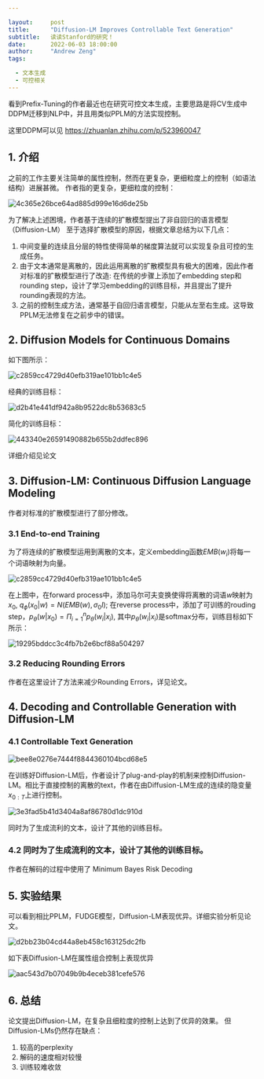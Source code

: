 ```yaml
---

layout:     post
title:      "Diffusion-LM Improves Controllable Text Generation"
subtitle:   读读Stanford的研究！
date:       2022-06-03 18:00:00
author:     "Andrew Zeng"
tags:

  - 文本生成
  - 可控相关
---
```


看到Prefix-Tuning的作者最近也在研究可控文本生成，主要思路是将CV生成中DDPM迁移到NLP中，并且用类似PPLM的方法实现控制。

这里DDPM可以见
https://zhuanlan.zhihu.com/p/523960047

## 1. 介绍

之前的工作主要关注简单的属性控制，然而在更复杂，更细粒度上的控制（如语法结构）进展甚微。
作者指的更复杂，更细粒度的控制：

![4c365e26bce64ad885d999e16d6de25b](https://user-images.githubusercontent.com/47687248/171829783-85ffe292-3dbc-4d50-be5a-096cee8b4517.png)

为了解决上述困境，作者基于连续的扩散模型提出了非自回归的语言模型（Diffusion-LM）
至于选择扩散模型的原因，根据文章总结为以下几点：

1. 中间变量的连续且分层的特性使得简单的梯度算法就可以实现复杂且可控的生成任务。
2. 由于文本通常是离散的，因此运用离散的扩散模型具有极大的困难，因此作者对标准的扩散模型进行了改造: 在传统的步骤上添加了embedding step和rounding step，设计了学习embedding的训练目标，并且提出了提升rounding表现的方法。
3. 之前的控制生成方法，通常基于自回归语言模型，只能从左至右生成。这导致PPLM无法修复在之前步中的错误。

## 2. Diffusion Models for Continuous Domains

如下图所示：

![c2859cc4729d40efb319ae101bb1c4e5](https://user-images.githubusercontent.com/47687248/171830017-4581ac73-a096-4d5c-a161-e7cf9a60622b.png)

经典的训练目标：

![d2b41e441df942a8b9522dc8b53683c5](https://user-images.githubusercontent.com/47687248/171830047-234aa95d-13f5-431a-ad8b-f0d087fa2987.png)

简化的训练目标：

![443340e26591490882b655b2ddfec896](https://user-images.githubusercontent.com/47687248/171830087-124cf7dc-92f3-4b51-95fb-abd6d41ce231.png)

详细介绍见论文

## 3. Diffusion-LM: Continuous Diffusion Language Modeling

作者对标准的扩散模型进行了部分修改。

### 3.1 End-to-end Training

为了将连续的扩散模型运用到离散的文本，定义embedding函数$EMB(w_{i})$将每一个词语映射为向量。

![c2859cc4729d40efb319ae101bb1c4e5](https://user-images.githubusercontent.com/47687248/171830401-c7c307aa-ee4c-4a46-a804-6a88820919d6.png)

在上图中，在forward process中，添加马尔可夫变换使得将离散的词语$w$映射为$x_{0}$, $q_{\phi}(x_{0}|w)=N(EMB(w),\sigma_{0}I)$; 在reverse process中，添加了可训练的rouding step，$p_{\theta}(w|x_{0})=\Pi_{i=1}^{n}p_{\theta}(w_{i}|x_{i})$, 其中$p_{\theta}(w_{i}|x_{i})$是softmax分布，训练目标如下所示：

![19295bddcc3c4fb7b2e6bcf88a504297](https://user-images.githubusercontent.com/47687248/171830479-f82a4e78-a366-4184-b50d-cb27269b586c.png)

### 3.2  Reducing Rounding Errors

作者在这里设计了方法来减少Rounding Errors，详见论文。

## 4. Decoding and Controllable Generation with Diffusion-LM

### 4.1 Controllable Text Generation

![bee8e0276e7444f8844360104bcd68e5](https://user-images.githubusercontent.com/47687248/171830744-7f92c6bf-c27f-4657-a0ef-a6cb9c37939a.png)

在训练好Diffusion-LM后，作者设计了plug-and-play的机制来控制Diffusion-LM。相比于直接控制的离散的text，作者在由Diffusion-LM生成的连续的隐变量$x_{0:T}$上进行控制。

![3e3fad5b41d3404a8af86780d1dc910d](https://user-images.githubusercontent.com/47687248/171830911-7d7c320c-97c7-42cd-8e6d-542532b7553a.png)

同时为了生成流利的文本，设计了其他的训练目标。

### 4.2 同时为了生成流利的文本，设计了其他的训练目标。

作者在解码的过程中使用了 Minimum Bayes Risk Decoding

## 5. 实验结果

可以看到相比PPLM，FUDGE模型，Diffusion-LM表现优异。详细实验分析见论文。

![d2bb23b04cd44a8eb458c163125dc2fb](https://user-images.githubusercontent.com/47687248/171831225-d6b36950-24c5-47de-a747-ec12fd388ec7.png)

如下表Diffusion-LM在属性组合控制上表现优异

![aac543d7b07049b9b4eceb381cefe576](https://user-images.githubusercontent.com/47687248/171831260-6d5597cf-0c96-4713-b000-0b93f48c0a28.png)

## 6. 总结

论文提出Diffusion-LM，在复杂且细粒度的控制上达到了优异的效果。
但Diffusion-LMs仍然存在缺点：
1. 较高的perplexity
2. 解码的速度相对较慢
3. 训练较难收敛
